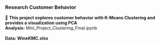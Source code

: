 
<h3>Research Customer Behavior</h3>
👀 <b> This project explores customer behavior with K-Means Clustering and provides a visualization using PCA </b>
<br>
<b> Analysis:</b>  Mini_Project_Clustering_Final.ipynb
</br><br>
<b>Data:  WineKMC.xlsx<br> </b>
